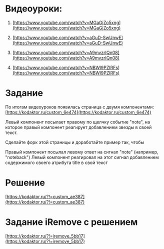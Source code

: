 # Видеоуроки:

1. [https://www.youtube.com/watch?v=MGaGjZo5xng](https://www.youtube.com/watch?v=MGaGjZo5xng)

2. [https://www.youtube.com/watch?v=aGuD-SwUnwE](https://www.youtube.com/watch?v=aGuD-SwUnwE)

3. [https://www.youtube.com/watch?v=A9mvzrIQn08](https://www.youtube.com/watch?v=A9mvzrIQn08)

4. [https://www.youtube.com/watch?v=NBWl9PZlRFs](https://www.youtube.com/watch?v=NBWl9PZlRFs)

# Задание

По итогам видеоуроков появилась страница с двумя компонентами: [https://kodaktor.ru/custom_6e474](https://kodaktor.ru/custom_6e474)

Левый компонент посылает правому по щелчку событие "note", на которое правый компонент реагирует добавлением звезды в своей текст. 

Сделайте форк этой страницы и доработайте пример так, чтобы

Правый компонент посылал левому ответ на сигнал "note" (например, "noteback")
Левый компонент реагировал на этот сигнал добавлением содержимого своего атрибута title в свой текст

# Решение
[https://kodaktor.ru/?!=custom_ae387](https://kodaktor.ru/?!=custom_ae387)

# Задание iRemove с решением
[https://kodaktor.ru/?!=iremove_5bb17](https://kodaktor.ru/?!=iremove_5bb17)
